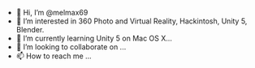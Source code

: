- 👋 Hi, I’m @melmax69
- 👀 I’m interested in 360 Photo and Virtual Reality, Hackintosh, Unity 5, Blender.
- 🌱 I’m currently learning Unity 5 on Mac OS X...
- 💞️ I’m looking to collaborate on ...
- 📫 How to reach me ...

<!---
melmax69/melmax69 is a ✨ special ✨ repository because its `README.md` (this file) appears on your GitHub profile.
You can click the Preview link to take a look at your changes.
--->
